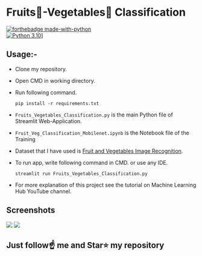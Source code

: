 # Fruits🍍-Vegetables🍅 Classification

[![forthebadge made-with-python](http://ForTheBadge.com/images/badges/made-with-python.svg)](https://www.python.org/)                 
[![Python 3.10](https://img.shields.io/badge/python-3.6-blue.svg)](https://www.python.org/downloads/release/python-3100/)]

## Usage:-

- Clone my repository.
- Open CMD in working directory.
- Run following command.

  ```
  pip install -r requirements.txt
  ```
- `Fruits_Vegetables_Classification.py` is the main Python file of Streamlit Web-Application. 
- `Fruit_Veg_Classification_Mobilenet.ipynb` is the Notebook file of the Training
- Dataset that I have used is [Fruit and Vegetables Image Recognition](https://www.kaggle.com/kritikseth/fruit-and-vegetable-image-recognition).
- To run app, write following command in CMD. or use any IDE.

  ```
  streamlit run Fruits_Vegetables_Classification.py
  ```

- For more explanation of this project see the tutorial on Machine Learning Hub YouTube channel.

## Screenshots

<img src="https://github.com/VENKADESHKUMAR-VK/Fruit_Vegetables_Recogition_VK/blob/main/screenshot_1.PNG">
<img src="https://github.com/VENKADESHKUMAR-VK/Fruit_Vegetables_Recogition_VK/blob/main/screenshot_2.PNG">


## Just follow☝️ me and Star⭐ my repository 
